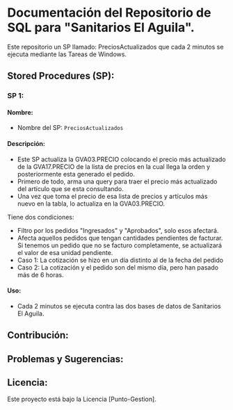 # Documentación del Repositorio de SQL para "Sanitarios El Aguila".
Este repositorio un SP llamado: PreciosActualizados que cada 2 minutos se ejecuta mediante las Tareas de Windows.

## Stored Procedures (SP):

### SP 1:

#### Nombre:
- Nombre del SP: `PreciosActualizados`

#### Descripción:
- Este SP actualiza la GVA03.PRECIO colocando el precio más actualizado de la GVA17.PRECIO de la lista de precios en la cual llega la orden y posteriormente esta generado el pedido.
- Primero de todo, arma una query para traer el precio más actualizado del artículo que se esta consultando.
- Una vez que toma el precio de esa lista de precios y artículos más nuevo en la tabla, lo actualiza en la GVA03.PRECIO.

Tiene dos condiciones:
* Filtro por los pedidos "Ingresados" y "Aprobados", solo esos afectará.
* Afecta aquellos pedidos que tengan cantidades pendientes de facturar. Si tenemos un pedido que no se facturo completamente, se actualizará el valor de esa unidad pendiente.
* Caso 1: La cotización se hizo en un día distinto al de la fecha del pedido
* Caso 2: La cotización y el pedido son del mismo día, pero han pasado más de 6 horas.
#### Uso:
- Cada 2 minutos se ejecuta contra las dos bases de datos de Sanitarios El Aguila.

## Contribución:

## Problemas y Sugerencias:

## Licencia:
Este proyecto está bajo la Licencia [Punto-Gestion].
